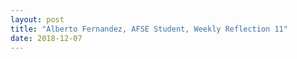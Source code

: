 ```yaml
---
layout: post
title: "Alberto Fernandez, AFSE Student, Weekly Reflection 11"
date: 2018-12-07
---
```


